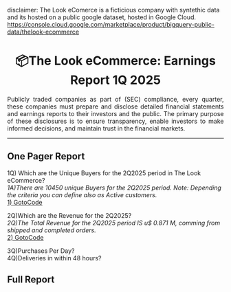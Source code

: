 disclaimer:  The Look eComerce is a ficticious company with syntethic data and its hosted on a public google dataset, hosted in Google Cloud. https://console.cloud.google.com/marketplace/product/bigquery-public-data/thelook-ecommerce

<h1 align="center">📦The Look eCommerce: Earnings Report 1Q 2025  </h1>
<div align="justify">
Publicly traded companies as part of (SEC) compliance, every quarter, these companies must prepare and disclose detailed financial statements and earnings reports to their investors and the public. The primary purpose of these disclosures is to ensure transparency, enable investors to make informed decisions, and maintain trust in the financial markets. 
</div>

***

## One Pager Report

  1Q) Which are the Unique Buyers for the 2Q2025 period in The Look eCommerce?  
  *1A)There are 10450 unique Buyers for the 2Q2025 period. Note: Depending the criteria you can define also as  Active customers.*  
  [1) GotoCode](https://github.com/tinyazure/The-Look-eCommerce-Earnigs-Report/blob/main/1_Active_Customers.ipynb)  
  
  2Q)Which are the Revenue for the 2Q2025?  
  *2Q)The Total Revenue for the 2Q2025 period IS u$ 0.871 M, comming from shipped and completed orders.*  
   [2) GotoCode](https://github.com/tinyazure/The-Look-eCommerce-Earnigs-Report/blob/main/2_Revenue_2Q2025.ipynb)  
   
  3Q)Purchases Per Day?  
  4Q)Deliveries in within 48 hours?
    


## Full Report
